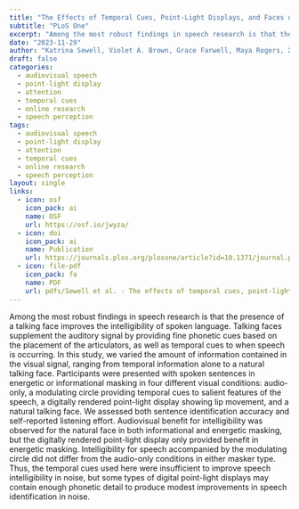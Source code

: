 ```yaml
---
title: "The Effects of Temporal Cues, Point-Light Displays, and Faces on Speech Identification and Listening Effort"
subtitle: "PLoS One"
excerpt: "Among the most robust findings in speech research is that the presence of a talking face improves the intelligibility of spoken language. Talking faces supplement the auditory signal by providing fine phonetic cues based on the placement of the articulators, as well as temporal cues to when speech is occurring. In this study, we varied the amount of information contained in the visual signal, ranging from temporal information alone to a natural talking face. Participants were presented with spoken sentences in energetic or informational masking in four different visual conditions: audio-only, a modulating circle providing temporal cues to salient features of the speech, a digitally rendered point-light display showing lip movement, and a natural talking face. We assessed both sentence identification accuracy and self-reported listening effort. Audiovisual benefit for intelligibility was observed for the natural face in both informational and energetic masking, but the digitally rendered point-light display only provided benefit in energetic masking. Intelligibility for speech accompanied by the modulating circle did not differ from the audio-only conditions in either masker type. Thus, the temporal cues used here were insufficient to improve speech intelligibility in noise, but some types of digital point-light displays may contain enough phonetic detail to produce modest improvements in speech identification in noise."
date: "2023-11-29"
author: "Katrina Sewell, Violet A. Brown, Grace Farwell, Maya Rogers, Xingyi Zhang, & Julia F. Strand"
draft: false
categories:
  - audiovisual speech
  - point-light display
  - attention
  - temporal cues
  - online research
  - speech perception 
tags:
  - audiovisual speech
  - point-light display
  - attention
  - temporal cues
  - online research
  - speech perception 
layout: single
links:
  - icon: osf
    icon_pack: ai
    name: OSF
    url: https://osf.io/jwyza/
  - icon: doi
    icon_pack: ai
    name: Publication
    url: https://journals.plos.org/plosone/article?id=10.1371/journal.pone.0290826
  - icon: file-pdf
    icon_pack: fa
    name: PDF
    url: pdfs/Sewell et al. - The effects of temporal cues, point-light displays, and faces on speech identification and listening effort.pdf
---
```


Among the most robust findings in speech research is that the presence of a talking face improves the intelligibility of spoken language. Talking faces supplement the auditory signal by providing fine phonetic cues based on the placement of the articulators, as well as temporal cues to when speech is occurring. In this study, we varied the amount of information contained in the visual signal, ranging from temporal information alone to a natural talking face. Participants were presented with spoken sentences in energetic or informational masking in four different visual conditions: audio-only, a modulating circle providing temporal cues to salient features of the speech, a digitally rendered point-light display showing lip movement, and a natural talking face. We assessed both sentence identification accuracy and self-reported listening effort. Audiovisual benefit for intelligibility was observed for the natural face in both informational and energetic masking, but the digitally rendered point-light display only provided benefit in energetic masking. Intelligibility for speech accompanied by the modulating circle did not differ from the audio-only conditions in either masker type. Thus, the temporal cues used here were insufficient to improve speech intelligibility in noise, but some types of digital point-light displays may contain enough phonetic detail to produce modest improvements in speech identification in noise.